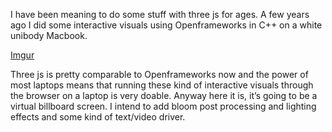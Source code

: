 I have been meaning to do some stuff with three js for ages. A few years ago I did some interactive visuals using Openframeworks in C++ on a white unibody Macbook.

[Imgur](https://imgur.com/bL30F1a)


Three js is pretty comparable to Openframeworks now and the power of most laptops means that running these kind of interactive visuals through the browser on a laptop is very doable. Anyway here it is, it’s going to be a virtual billboard screen. I intend to add bloom post processing and lighting effects and some kind of text/video driver.

